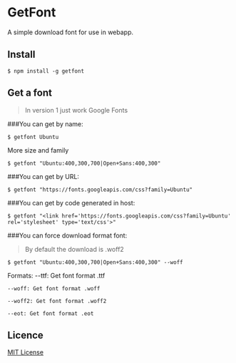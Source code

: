 # GetFont

A simple download font for use in webapp.



## Install


```
$ npm install -g getfont
```

## Get a font

> In version 1 just work Google Fonts

###You can get by name:

```
$ getfont Ubuntu
```

More size and family

```
$ getfont "Ubuntu:400,300,700|Open+Sans:400,300"
```

###You can get by URL:

```
$ getfont "https://fonts.googleapis.com/css?family=Ubuntu"
```

###You can get by code generated in host:

```
$ getfont "<link href='https://fonts.googleapis.com/css?family=Ubuntu' rel='stylesheet' type='text/css'>"
```

###You can force download format font:

> By default the download is .woff2

```
$ getfont "Ubuntu:400,300,700|Open+Sans:400,300" --woff
```

Formats:
	--ttf: Get font format .ttf
	
	--woff: Get font format .woff
	
	--woff2: Get font format .woff2
	
	--eot: Get font format .eot
	

## Licence
[MIT License](./LICENSE)
